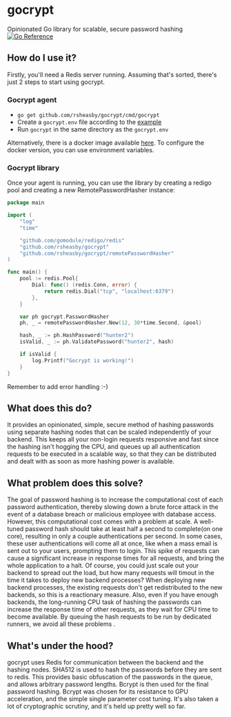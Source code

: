 # gocrypt
Opinionated Go library for scalable, secure password hashing
[![Go Reference](https://pkg.go.dev/badge/github.com/rsheasby/gocrypt.svg)](https://pkg.go.dev/github.com/rsheasby/gocrypt)

## How do I use it?
Firstly, you'll need a Redis server running. Assuming that's sorted, there's just 2 steps to start using gocrypt.

### Gocrypt agent
* `go get github.com/rsheasby/gocrypt/cmd/gocrypt`
* Create a `gocrypt.env` file according to the [example](https://github.com/rsheasby/gocrypt/blob/main/gocrypt/gocrypt.env)
* Run `gocrypt` in the same directory as the `gocrypt.env`

Alternatively, there is a docker image available [here](https://hub.docker.com/repository/docker/rsheasby/gocrypt). 
To configure the docker version, you can use environment variables.

### Gocrypt library
Once your agent is running, you can use the library by creating a redigo pool and creating a new 
RemotePasswordHasher instance:

```go
package main

import (
	"log"
	"time"

	"github.com/gomodule/redigo/redis"
	"github.com/rsheasby/gocrypt"
	"github.com/rsheasby/gocrypt/remotePasswordHasher"
)

func main() {
	pool := redis.Pool{
		Dial: func() (redis.Conn, error) {
			return redis.Dial("tcp", "localhost:6379")
		},
	}

	var ph gocrypt.PasswordHasher
	ph, _ = remotePasswordHasher.New(12, 30*time.Second, &pool)

	hash, _ := ph.HashPassword("hunter2")
	isValid, _ := ph.ValidatePassword("hunter2", hash)

	if isValid {
		log.Printf("Gocrypt is working!")
	}
}
```

Remember to add error handling :-)

## What does this do?
It provides an opinionated, simple, secure method of hashing passwords using separate hashing nodes that can be scaled independently of your backend. This keeps all your non-login requests responsive and fast since the hashing isn't hogging the CPU, and queues up all authentication requests to be executed in a scalable way, so that they can be distributed and dealt with as soon as more hashing power is available.

## What problem does this solve?
The goal of password hashing is to increase the computational cost of each password authentication, thereby slowing down a brute force attack in the event of a database breach or malicious employee with database access. However, this computational cost comes with a problem at scale. A well-tuned password hash should take at least half a second to complete(on one core), resulting in only a couple authentications per second. In some cases, these user authentications will come all at once, like when a mass email is sent out to your users, prompting them to login. This spike of requests can cause a significant increase in response times for all requests, and bring the whole application to a halt. Of course, you could just scale out your backend to spread out the load, but how many requests will timout in the time it takes to deploy new backend processes? When deploying new backend processes, the existing requests don't get redistributed to the new backends, so this is a reactionary measure. Also, even if you have enough backends, the long-running CPU task of hashing the passwords can increase the response time of other requests, as they wait for CPU time to become available. By queuing the hash requests to be run by dedicated runners, we avoid all these problems .

## What's under the hood?
gocrypt uses Redis for communication between the backend and the hashing nodes. SHA512 is used to hash the passwords before they are sent to redis. This provides basic obfuscation of the passwords in the queue, and allows arbitrary password lengths. Bcrypt is then used for the final password hashing. Bcrypt was chosen for its resistance to GPU acceleration, and the simple single parameter cost tuning. It's also taken a lot of cryptographic scrutiny, and it's held up pretty well so far.
